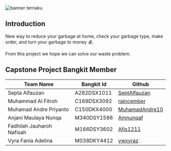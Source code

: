 <img alt="banner ternaku" src="https://github.com/ecoEase/.github/blob/main/profile/banner.png?raw=true"><br>

## Introduction

New way to reduce your garbage at home, check your garbage type, make order, and turn your garbage to money 💰.

From this project we hope we can solve our waste problem.

## Capstone Project Bangkit Member

| Team Name                 | Bangkit Id  | Github                                              |
| ------------------------- | ----------- | --------------------------------------------------- |
| Septa Alfauzan            | A282DSX1011 | [SeptAlfauzan](https://github.com/SeptAlfauzan)     |
| Muhammad Al Fitroh        | C169DSX3092 | [raincember](https://github.com/raincember)         |
| Muhamad Andre Priyanto    | C150DKX4000 | [MuhamadAndre10](https://github.com/MuhamadAndre10) |
| Anjani Maulaya Nunqa      | M340DSY1586 | [Amnunqaf](https://github.com/Amnunqaf)             |
| Fadhilah Jauharoh Nafisah | M166DSY3602 | [Afis1211](https://github.com/Afis1211)             |
| Vyra Fania Adelina        | M038DKY4412 | [vwxyraz](https://github.com/vwxyraz)               |
